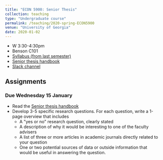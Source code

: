 ```yaml
---
title: "ECON 5900: Senior Thesis"
collection: teaching
type: "Undergraduate course"
permalink: /teaching/2020-spring-ECON5900
venue: "University of Georgia"
date: 2020-01-02
---
```


* W 3:30-4:30pm
* Benson C101
* [Syllabus (from last semester)](/files/ECON5900_Research_Group_Fa2019.pdf)
* [Senior thesis handbook](/files/SeniorThesisHandbook.pdf)
* [Slack channel](https://ugaeconsenior-eee6718.slack.com)

## Assignments

<!-- ### Due Friday 8 November

* Submit a *rough draft* of your thesis by 5pm. Subsequently, you will be responsible for providing detailed comments on two of your classmates' drafts. The guidelines for this assignment [are here](/files/RoughDraft_Assignment.pdf).

### Due Friday 11 October

* Submit a draft of your research method and data description following [these guidelines](/files/Methodology_Assignment.pdf). Note: this assignment must be submitted on time. Late assignments will incur a penalty of one letter grade off your course grade, per the syllabus policy.

### Due Friday 6 September

* Submit a research proposal following [these guidelines](/files/Proposal.pdf). -->
<!-- Note: this assignment must be submitted on time. Late assignments will incur a penalty of one letter grade off your course grade, per the syllabus policy. -->

### Due Wednesday 15 January

* Read the [Senior thesis handbook](/files/SeniorThesisHandbook.pdf)
* Develop 3-5 specific research questions. For each question, write a 1-page overview that includes
  * A "yes or no" research question, clearly stated
  * A description of why it would be interesting to one of the faculty advisers
  * A list of three or more articles in academic journals directly related to your question
  * One or two potential sources of data or outside information that would be useful in answering the question.
